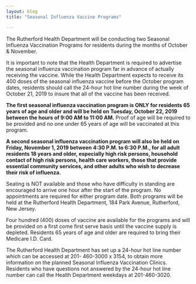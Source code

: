 ```yaml
---
layout: blog
title: "Seasonal Influenza Vaccine Programs"

---
```

The Rutherford Health Department will be conducting two Seasonal Influenza Vaccination Programs for
residents during the months of October & November.

It is important to note that the Health Department is required to advertise the seasonal influenza
vaccination program far in advance of actually receiving the vaccine. While the Health Department
expects to receive its 400 doses of the seasonal influenza vaccine before the October program dates,
residents should call the 24-hour hot line number during the week of October 21, 2019 to insure that
all of the vaccine has been received.

**The first seasonal influenza vaccination program is ONLY for residents 65 years of age and older and
will be held on Tuesday, October 22, 2019 between the hours of 9:00 AM to 11:00 AM.** Proof of age will
be required to be provided and no one under 65 years of age will be vaccinated at this program.

**A second seasonal influenza vaccination program will also be held on Friday, November 1, 2019
between 4:30 P.M. to 6:30 P.M., for all adult residents 18 years and older, especially high risk persons,
household contact of high risk persons, health care workers, those that provide essential community
services, and other adults who wish to decrease their risk of influenza.**

Seating is NOT available and those who have difficulty in standing are encouraged to arrive one
hour after the start of the program. No appointments are required for either program date.
Both programs will be held at the Rutherford Health Department, 184 Park Avenue, Rutherford, New
Jersey.

Four hundred (400) doses of vaccine are available for the programs and will be provided on a first come
first serve basis until the vaccine supply is depleted. Residents 65 years of age and older are required
to bring their Medicare I.D. Card.

The Rutherford Health Department has set up a 24-hour hot line number which can be accessed at 201-
460-3000 x 3154, to obtain more information on the planned Seasonal Influenza Vaccination Clinics.
Residents who have questions not answered by the 24-hour hot line number can call the Health
Department weekdays at 201-460-3020.
